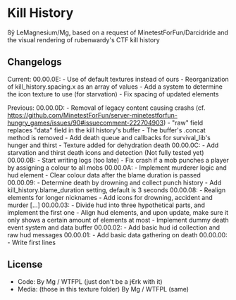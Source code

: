 Kill History
============

ßÿ LeMagnesium/Mg, based on a request of MinetestForFun/Darcidride and the visual rendering of rubenwardy's CTF kill history

## Changelogs

Current:
00.00.0E: - Use of default textures instead of ours
	  - Reorganization of kill_history.spacing.x as an array of values
	  - Add a system to determine the icon texture to use (for starvation)
	  - Fix spacing of updated elements

Previous:
00.00.0D: - Removal of legacy content causing crashs (cf. https://github.com/MinetestForFun/server-minetestforfun-hungry_games/issues/90#issuecomment-222704903)
	  - "raw" field replaces "data" field in the kill history's buffer
	  - The buffer's .concat method is removed
	  - Add death queue and callbacks for survival_lib's hunger and thirst
	  - Texture added for dehydration death
00.00.0C: - Add starvation and thirst death icons and detection (Not fully tested yet)
00.00.0B: - Start writing logs (too late)
	  - Fix crash if a mob punches a player by assigning a colour to all mobs
00.00.0A: - Implement murderer logic and hud element
	  - Clear colour data after the blame duration is passed
00.00.09: - Determine death by drowning and collect punch history
	  - Add kill_history.blame_duration setting, default is 3 seconds
00.00.08: - Realign elements for longer nicknames
	  - Add icons for drowning, accident and murder
[...]
00.00.03: - Divide hud into three hypothetical parts, and implement the first one
	  - Align hud elements, and upon update, make sure it only shows a certain amount of elements at most
	  - Implement dummy death event system and data buffer
00.00.02: - Add basic hud id collection and raw hud messages
00.00.01: - Add basic data gathering on death
00.00.00: - Write first lines

## License
   - Code: By Mg / WTFPL (just don't be a j€rk with it)
   - Media: (those in this texture folder) By Mg / WTFPL (same)
